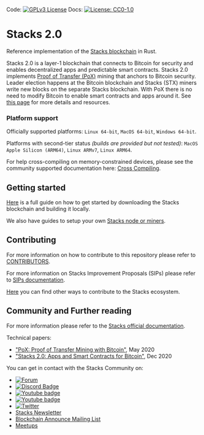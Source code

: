 Code: [![GPLv3 License](https://img.shields.io/badge/License-GPL%20v3-yellow.svg)](https://opensource.org/licenses/) Docs: [![License: CC0-1.0](https://licensebuttons.net/l/zero/1.0/80x15.png)](https://creativecommons.org/publicdomain/zero/1.0/)
# Stacks 2.0

Reference implementation of the [Stacks blockchain](https://github.com/stacks-network/stacks) in Rust.

Stacks 2.0 is a layer-1 blockchain that connects to Bitcoin for security and enables decentralized apps and predictable smart contracts. Stacks 2.0 implements [Proof of Transfer (PoX)](https://community.stacks.org/pox) mining that anchors to Bitcoin security. Leader election happens at the Bitcoin blockchain and Stacks (STX) miners write new blocks on the separate Stacks blockchain. With PoX there is no need to modify Bitcoin to enable smart contracts and apps around it. See [this page](https://github.com/stacks-network/stacks) for more details and resources.

### Platform support

Officially supported platforms: `Linux 64-bit`, `MacOS 64-bit`, `Windows 64-bit`.

Platforms with second-tier status _(builds are provided but not tested)_: `MacOS Apple Silicon (ARM64)`, `Linux ARMv7`, `Linux ARM64`.

For help cross-compiling on memory-constrained devices, please see the community supported documentation here: [Cross Compiling](https://github.com/dantrevino/cross-compiling-stacks-blockchain/blob/master/README.md).


## Getting started

[Here](http://docs.stacks.co/docs/blockchain/) is a full guide on how to get started by downloading the Stacks blockchain and building it locally.

We also have guides to setup your own [Stacks node or miners](https://docs.stacks.co/docs/nodes-and-miners/).

## Contributing

For more information on how to contribute to this repository please refer to [CONTRIBUTORS](CONTRIBUTORS.md).

For more information on Stacks Improvement Proposals (SIPs) please refer to [SIPs documentation](https://docs.stacks.co/docs/governance/sips).

[Here](https://docs.stacks.co/docs/contribute/) you can find other ways to contribute to the Stacks ecosystem. 

## Community and Further reading

For more information please refer to the [Stacks official documentation](https://docs.stacks.co/).

Technical papers:

- ["PoX: Proof of Transfer Mining with Bitcoin"](https://community.stacks.org/pox), May 2020
- ["Stacks 2.0: Apps and Smart Contracts for Bitcoin"](https://stacks.org/stacks), Dec 2020

You can get in contact with the Stacks Community on:


* [![Forum](https://img.shields.io/discourse/users?label=Discourse%20forum&server=https%3A%2F%2Fforum.stacks.org)](https://forum.stacks.org)
* [![Discord Badge](https://img.shields.io/discord/621759717756370964?label=Discord%20chat)](https://discord.com/invite/XYdRyhf)
* [![Youtube badge](https://img.shields.io/youtube/channel/subscribers/UC3J2iHnyt2JtOvtGVf_jpHQ?label=Stacks&style=social)](https://www.youtube.com/channel/UC3J2iHnyt2JtOvtGVf_jpHQ)
* [![Youtube badge](https://img.shields.io/youtube/channel/subscribers/UCp7D42MyHXk4-J2TtF5I0Kg?label=Stacks%20Community&style=social)](https://www.youtube.com/channel/UCp7D42MyHXk4-J2TtF5I0Kg)
* [![Twitter](https://img.shields.io/twitter/follow/Stacks?style=social)](https://twitter.com/Stacks)
* [Stacks Newsletter](https://newsletter.stacks.org/)
* [Blockchain Announce Mailing List](https://groups.google.com/a/stacks.org/g/announce)
* [Meetups](https://www.meetup.com/topics/blockstack/)
